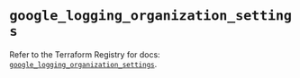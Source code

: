 # `google_logging_organization_settings`

Refer to the Terraform Registry for docs: [`google_logging_organization_settings`](https://registry.terraform.io/providers/hashicorp/google-beta/5.13.0/docs/resources/google_logging_organization_settings).
